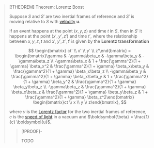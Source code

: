 >[!THEOREM] Theorem: Lorentz Boost
>
>Suppose $S$ and $S'$ are two inertial frames of reference and $S'$ is moving relative to $S$ with [velocity](../../../Kinematics/Translation/Velocity.md) $\boldsymbol{u}$.
>
>If an event happens at the point $(x,y,z)$ and time $t$ in $S$, then in $S'$ it happens at the point $(x',y',z')$ and time $t'$, where the relationship between $x,y,z,t$ and $x',y',z',t'$ is given by the **Lorentz transformation**
>
>$$
>\begin{bmatrix} ct' \\ x' \\ y' \\ z'\end{bmatrix} = \begin{bmatrix}\gamma & -\gamma\beta_x & -\gamma\beta_y & -\gamma\beta_z \\ -\gamma\beta_x & 1 + \frac{\gamma^2}{1 + \gamma} \beta_x^2 & \frac{\gamma^2}{1 + \gamma} \beta_x\beta_y & \frac{\gamma^2}{1 + \gamma} \beta_x\beta_z \\ -\gamma\beta_y & \frac{\gamma^2}{1 + \gamma} \beta_x\beta_y & 1 + \frac{\gamma^2}{1 + \gamma} \beta_y^2 & \frac{\gamma^2}{1 + \gamma} \beta_y\beta_z \\ -\gamma\beta_z & \frac{\gamma^2}{1 + \gamma} \beta_x\beta_z & \frac{\gamma^2}{1 + \gamma} \beta_y\beta_z & 1 + \frac{\gamma^2}{1 + \gamma} \beta_z^2\end{bmatrix} \begin{bmatrix}ct \\ x \\ y \\ z\end{bmatrix},
>$$
>
>where $\gamma$ is the [Lorentz factor](Lorentz%20Factor.md) for the two inertial frames of reference, $c$ is the [speed of light](../../Speed%20of%20Light%20in%20a%20Vacuum.md) in a vacuum and $\boldsymbol{\beta} = \frac{1}{c} \boldsymbol{u}$.
>
>>[!PROOF]-
>>
>>TODO
>>
>